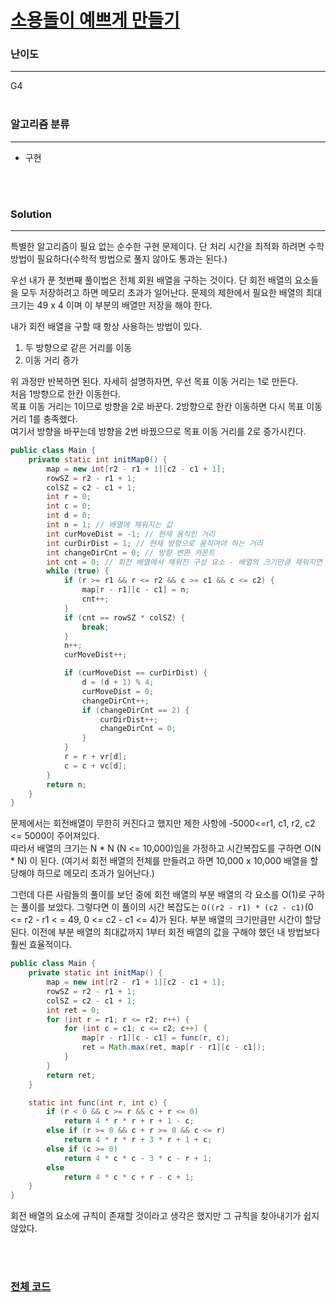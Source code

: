 # [소용돌이 예쁘게 만들기](https://www.acmicpc.net/problem/1022)

### 난이도

***
G4
<br><br>

### 알고리즘 분류

***

* 구현

<br><br>

### Solution

***

특별한 알고리즘이 필요 없는 순수한 구현 문제이다. 단 처리 시간을 최적화 하려면 수학 방법이 필요하다(수학적 방법으로 풀지 않아도 통과는 된다.)

우선 내가 푼 첫번째 풀이법은 전체 회원 배열을 구하는 것이다. 단 회전 배열의 요소들을 모두 저장하려고 하면 메모리 초과가 일어난다. 문제의 제한에서 필요한 배열의 최대 크기는 49 x 4 이며 이 부분의 배열만
저장을 해야 한다.

내가 회전 배열을 구할 때 항상 사용하는 방법이 있다.

1. 두 방향으로 같은 거리를 이동
2. 이동 거리 증가

위 과정만 반복하면 된다. 자세히 설명하자면, 우선 목표 이동 거리는 1로 만든다.      
처음 1방향으로 한칸 이동한다.        
목표 이동 거리는 1이므로 방향을 2로 바꾼다. 2방향으로 한칸 이동하면 다시 목표 이동 거리 1를 충족했다.       
여기서 방향을 바꾸는데 방향을 2번 바꿨으므로 목표 이동 거리를 2로 증가시킨다.

```java
public class Main {
    private static int initMap0() {
        map = new int[r2 - r1 + 1][c2 - c1 + 1];
        rowSZ = r2 - r1 + 1;
        colSZ = c2 - c1 + 1;
        int r = 0;
        int c = 0;
        int d = 0;
        int n = 1; // 배열에 채워지는 값
        int curMoveDist = -1; // 현재 움직인 거리
        int curDirDist = 1; // 현재 방향으로 움직여야 하는 거리
        int changeDirCnt = 0; // 방향 변환 카운트
        int cnt = 0; // 회전 배열에서 채워진 구성 요소 - 배열의 크기만큼 채워지면 메소드 종료
        while (true) {
            if (r >= r1 && r <= r2 && c >= c1 && c <= c2) {
                map[r - r1][c - c1] = n;
                cnt++;
            }
            if (cnt == rowSZ * colSZ) {
                break;
            }
            n++;
            curMoveDist++;

            if (curMoveDist == curDirDist) {
                d = (d + 1) % 4;
                curMoveDist = 0;
                changeDirCnt++;
                if (changeDirCnt == 2) {
                    curDirDist++;
                    changeDirCnt = 0;
                }
            }
            r = r + vr[d];
            c = c + vc[d];
        }
        return n;
    }
}
```

문제에서는 회전배열이 무한히 커진다고 했지만 제한 사항에 -5000<=r1, c1, r2, c2 <= 5000이 주어져있다.       
따라서 배열의 크기는 N * N (N <= 10,000)임을 가정하고 시간복잡도를 구하면 O(N * N) 이 된다. (여기서 회전 배열의 전체를 만들려고 하면 10,000 x 10,000 배열을 할당해야 하므로
메모리 초과가 일어난다.)

그런데 다른 사람들의 풀이를 보던 중에 회전 배열의 부분 배열의 각 요소를 O(1)로 구하는 풀이를 보았다. 그렇다면 이 풀이의 시간 복잡도는 `O((r2 - r1) * (c2 - c1)`(0 <= r2 - r1 <
= 49, 0 <= c2 - c1 <= 4)가 된다. 부분 배열의 크기만큼만 시간이 할당된다. 이전에 부분 배열의 최대값까지 1부터 회전 배열의 값을 구해야 했던 내 방법보다 훨씬 효율적이다.

```java
public class Main {
    private static int initMap() {
        map = new int[r2 - r1 + 1][c2 - c1 + 1];
        rowSZ = r2 - r1 + 1;
        colSZ = c2 - c1 + 1;
        int ret = 0;
        for (int r = r1; r <= r2; r++) {
            for (int c = c1; c <= c2; c++) {
                map[r - r1][c - c1] = func(r, c);
                ret = Math.max(ret, map[r - r1][c - c1]);
            }
        }
        return ret;
    }

    static int func(int r, int c) {
        if (r < 0 && c >= r && c + r <= 0)
            return 4 * r * r + r + 1 - c;
        else if (r >= 0 && c + r >= 0 && c <= r)
            return 4 * r * r + 3 * r + 1 + c;
        else if (c >= 0)
            return 4 * c * c - 3 * c - r + 1;
        else
            return 4 * c * c + r - c + 1;
    }
}
```

회전 배열의 요소에 규칙이 존재할 것이라고 생각은 했지만 그 규칙을 찾아내기가 쉽지 않았다.

<br><br>

### [전체 코드](https://github.com/Jungmin-Seo0527/CodingTest/blob/main/src/implementation/BOJ1022_소용돌이_예쁘게_만들기.java)
